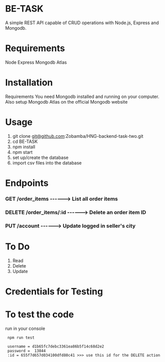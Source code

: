 # BE-TASK

A simple REST API capable of CRUD operations with Node.js, Express and Mongodb.

# Requirements

Node
Express
Mongodb Atlas

# Installation

Requirements
You need Mongodb installed and running on your computer. Also setup Mongodb Atlas on the official Mongodb website

# Usage

1. git clone git@github.com:Zobamba/HNG-backend-task-two.git
2. cd BE-TASK
3. npm install
4. npm start
5. set up/create the database
6. import csv files into the database

# Endpoints

### GET /order_items  ------> List all order items
### DELETE /order_items/:id  ------> Delete an order item ID
### PUT /account  ------> Update logged in seller's city

# To Do

 1. Read
 2. Delete
 3. Update

 # Credentials for Testing

 # To test the code
 run in your console

 ```
  npm run test
 ```
```
 username = d1b65fc7debc3361ea86b5f14c68d2e2
 password =  13844
 :id = 655f7d657d034100dfd80c41 >>> use this id for the DELETE action
```
 
